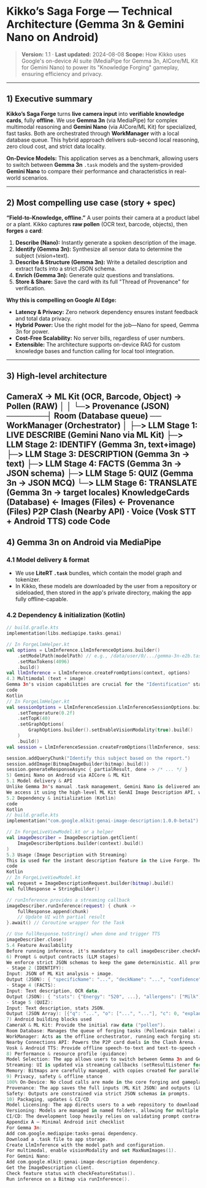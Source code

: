 # Kikko’s Saga Forge — Technical Architecture (Gemma 3n & Gemini Nano on Android)

> **Version:** 1.1 · **Last updated:** 2024-08-08
> **Scope:** How Kikko uses Google's on-device AI suite (MediaPipe for Gemma 3n, AICore/ML Kit for Gemini Nano) to power its "Knowledge Forging" gameplay, ensuring efficiency and privacy.

---

## 1) Executive summary
**Kikko’s Saga Forge** turns **live camera input** into **verifiable knowledge cards**, fully **offline**. We use **Gemma 3n** (via MediaPipe) for complex multimodal reasoning and **Gemini Nano** (via AICore/ML Kit) for specialized, fast tasks. Both are orchestrated through **WorkManager** with a local database queue. This hybrid approach delivers sub-second local reasoning, zero cloud cost, and strict data locality.

**On-Device Models:** This application serves as a benchmark, allowing users to switch between **Gemma 3n** `.task` models and the system-provided **Gemini Nano** to compare their performance and characteristics in real-world scenarios.

---

## 2) Most compelling use case (story + spec)
**“Field‑to‑Knowledge, offline.”** A user points their camera at a product label or a plant. Kikko captures **raw pollen** (OCR text, barcode, objects), then **forges** a **card**:
1. **Describe (Nano):** Instantly generate a spoken description of the image.
2. **Identify (Gemma 3n):** Synthesize all sensor data to determine the subject (vision+text).
3. **Describe & Structure (Gemma 3n):** Write a detailed description and extract facts into a strict JSON schema.
4. **Enrich (Gemma 3n):** Generate quiz questions and translations.
5. **Store & Share:** Save the card with its full "Thread of Provenance" for verification.

**Why this is compelling on Google AI Edge:**
- **Latency & Privacy:** Zero network dependency ensures instant feedback and total data privacy.
- **Hybrid Power:** Use the right model for the job—Nano for speed, Gemma 3n for power.
- **Cost-Free Scalability:** No server bills, regardless of user numbers.
- **Extensible:** The architecture supports on-device RAG for custom knowledge bases and function calling for local tool integration.

---

## 3) High-level architecture
CameraX → ML Kit (OCR, Barcode, Object) → Pollen (RAW)
│ │
└─> Provenance (JSON) ───────┤
Room (Database queue) ── WorkManager (Orchestrator)
│
├─> LLM Stage 1: LIVE DESCRIBE (Gemini Nano via ML Kit)
├─> LLM Stage 2: IDENTIFY (Gemma 3n, text+image)
├─> LLM Stage 3: DESCRIPTION (Gemma 3n → text)
├─> LLM Stage 4: FACTS (Gemma 3n → JSON schema)
├─> LLM Stage 5: QUIZ (Gemma 3n → JSON MCQ)
└─> LLM Stage 6: TRANSLATE (Gemma 3n → target locales)
KnowledgeCards (Database) ← Images (Files) ← Provenance (Files)
P2P Clash (Nearby API) · Voice (Vosk STT + Android TTS)
code
Code
---

## 4) Gemma 3n on Android via MediaPipe
### 4.1 Model delivery & format
- We use **LiteRT `.task`** bundles, which contain the model graph and tokenizer.
- In Kikko, these models are downloaded by the user from a repository or sideloaded, then stored in the app's private directory, making the app fully offline-capable.

### 4.2 Dependency & initialization (Kotlin)
```kotlin
// build.gradle.kts
implementation(libs.mediapipe.tasks.genai)

// In ForgeLlmHelper.kt
val options = LlmInference.LlmInferenceOptions.builder()
    .setModelPath(modelPath) // e.g., /data/user/0/.../gemma-3n-e2b.task
    .setMaxTokens(4096)
    .build()
val llmInference = LlmInference.createFromOptions(context, options)
4.3 Multimodal (text + image)
Gemma 3n's vision capabilities are crucial for the "Identification" stage.
code
Kotlin
// In ForgeLlmHelper.kt
val sessionOptions = LlmInferenceSession.LlmInferenceSessionOptions.builder()
    .setTemperature(0.2f)
    .setTopK(40)
    .setGraphOptions(
        GraphOptions.builder().setEnableVisionModality(true).build()
    )
    .build()
val session = LlmInferenceSession.createFromOptions(llmInference, sessionOptions)

session.addQueryChunk("Identify this subject based on the report.")
session.addImage(BitmapImageBuilder(bitmap).build())
session.generateResponseAsync { partialResult, done -> /* ... */ }
5) Gemini Nano on Android via AICore & ML Kit
5.1 Model delivery & API
Unlike Gemma 3n's manual .task management, Gemini Nano is delivered and updated via Google Play Services through the AICore SDK.
We access it using the high-level ML Kit GenAI Image Description API, which abstracts away model availability checks, downloads, and inference calls.
5.2 Dependency & initialization (Kotlin)
code
Kotlin
// build.gradle.kts
implementation("com.google.mlkit:genai-image-description:1.0.0-beta1")

// In ForgeLiveViewModel.kt or a helper
val imageDescriber = ImageDescription.getClient(
    ImageDescriberOptions.builder(context).build()
)
5.3 Usage (Image Description with Streaming)
This is used for the instant description feature in the Live Forge. The API provides a natural streaming interface via a callback.
code
Kotlin
// In ForgeLiveViewModel.kt
val request = ImageDescriptionRequest.builder(bitmap).build()
val fullResponse = StringBuilder()

// runInference provides a streaming callback
imageDescriber.runInference(request) { chunk ->
    fullResponse.append(chunk)
    // Update UI with partial result
}.await() // Coroutine wrapper for the Task

// Use fullResponse.toString() when done and trigger TTS
imageDescriber.close()
5.4 Feature Availability
Before running inference, it's mandatory to call imageDescriber.checkFeatureStatus().await(). The ML Kit API handles the download prompt if the model isn't ready on the device, ensuring a smooth user experience.
6) Prompt & output contracts (LLM stages)
We enforce strict JSON schemas to keep the game deterministic. All prompts begin with a system preface (defining the AI's role and constraints) and a clear output format specification.
- Stage 2 (IDENTIFY):
Input: JSON of ML Kit analysis + image.
Output (JSON): { "specificName": "...", "deckName": "...", "confidence": 0.95, "reasoning": {...} }.
- Stage 4 (FACTS):
Input: Text description, OCR data.
Output (JSON): { "stats": {"Energy": "520", ...}, "allergens": ["Milk"], ... }.
- Stage 5 (QUIZ):
Input: Text description, stats JSON.
Output (JSON Array): [{"q": "...", "o": ["...", "..."], "c": 0, "explanation": "..."}].
7) Android building blocks used
CameraX & ML Kit: Provide the initial raw data ("pollen").
Room Database: Manages the queue of forging tasks (PollenGrain table) and the final collection (KnowledgeCard table).
WorkManager: Acts as the offline orchestrator, running each forging stage sequentially as a foreground service to ensure reliability.
Nearby Connections API: Powers the P2P card duels in the Clash Arena.
Vosk & Android TTS: Provide offline speech-to-text and text-to-speech capabilities.
8) Performance & resource profile (guidance)
Model Selection: The app allows users to switch between Gemma 3n and Gemini Nano, demonstrating the trade-offs between the power of a larger .task model and the efficiency of the system-integrated Nano.
Streaming: UI is updated via streaming callbacks (setResultListener for MediaPipe, runInference callback for ML Kit) to reduce perceived latency.
Memory: Bitmaps are carefully managed, with copies created for parallel processing tasks to avoid recycled bitmap crashes, a critical lesson learned during development.
9) Privacy, safety & offline stance
100% On-Device: No cloud calls are made in the core forging and gameplay loops. All user data, images, and generated knowledge remain on the device.
Provenance: The app saves the full inputs (ML Kit JSON) and outputs (LLM raw response) for each stage, creating a "Thread of Provenance" that allows for verification and debugging.
Safety: Outputs are constrained via strict JSON schemas in prompts.
10) Packaging, updates & CI/CD
Model Licensing: The app directs users to a web repository to download models, where they can review licenses before installation.
Versioning: Models are managed in named folders, allowing for multiple versions to coexist.
CI/CD: The development loop heavily relies on validating prompt contracts and ensuring the robustness of the sequential, state-based processing pipeline managed by WorkManager.
Appendix A — Minimal Android init checklist
For Gemma 3n:
Add com.google.mediapipe:tasks-genai dependency.
Download a .task file to app storage.
Create LlmInference with the model path and configuration.
For multimodal, enable visionModality and set MaxNumImages(1).
For Gemini Nano:
Add com.google.mlkit:genai-image-description dependency.
Get the ImageDescription client.
Check feature status with checkFeatureStatus().
Run inference on a Bitmap via runInference().
